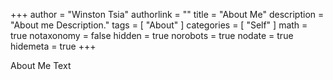 +++
author = "Winston Tsia"
authorlink = ""
title = "About Me"
description = "About me Description."
tags = [
    "About"
]
categories = [
    "Self"
]
math = true
notaxonomy = false
hidden = true
norobots = true
nodate = true
hidemeta = true
+++

About Me Text